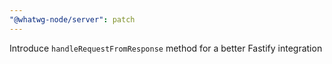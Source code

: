 ```yaml
---
"@whatwg-node/server": patch
---
```


Introduce `handleRequestFromResponse` method for a better Fastify integration
